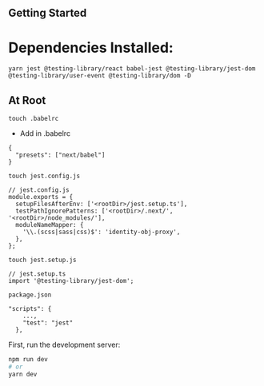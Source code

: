 ## Getting Started

# Dependencies Installed:

```
yarn jest @testing-library/react babel-jest @testing-library/jest-dom @testing-library/user-event @testing-library/dom -D

```

## At Root

`touch .babelrc`

- Add in .babelrc

```
{
  "presets": ["next/babel"]
}
```

`touch jest.config.js`

```
// jest.config.js
module.exports = {
  setupFilesAfterEnv: ['<rootDir>/jest.setup.ts'],
  testPathIgnorePatterns: ['<rootDir>/.next/', '<rootDir>/node_modules/'],
  moduleNameMapper: {
    '\\.(scss|sass|css)$': 'identity-obj-proxy',
  },
};
```

`touch jest.setup.js`

```
// jest.setup.ts
import '@testing-library/jest-dom';
```

`package.json`

```
"scripts": {
    ...,
    "test": "jest"
  },
```

First, run the development server:

```bash
npm run dev
# or
yarn dev
```
